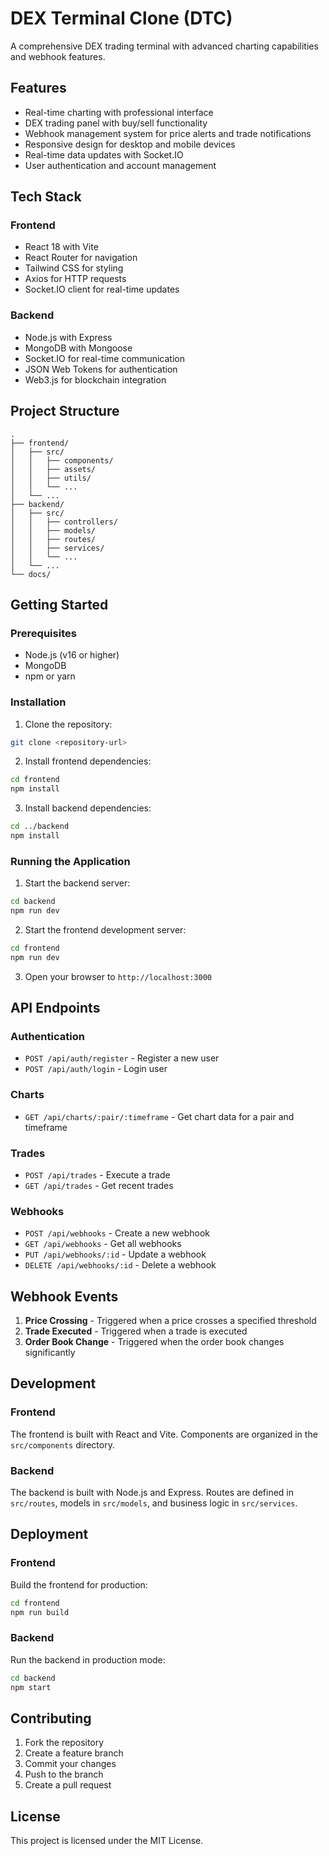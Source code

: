 # DEX Terminal Clone (DTC)

A comprehensive DEX trading terminal with advanced charting capabilities and webhook features.

## Features

- Real-time charting with professional interface
- DEX trading panel with buy/sell functionality
- Webhook management system for price alerts and trade notifications
- Responsive design for desktop and mobile devices
- Real-time data updates with Socket.IO
- User authentication and account management

## Tech Stack

### Frontend
- React 18 with Vite
- React Router for navigation
- Tailwind CSS for styling
- Axios for HTTP requests
- Socket.IO client for real-time updates

### Backend
- Node.js with Express
- MongoDB with Mongoose
- Socket.IO for real-time communication
- JSON Web Tokens for authentication
- Web3.js for blockchain integration

## Project Structure

```
.
├── frontend/
│   ├── src/
│   │   ├── components/
│   │   ├── assets/
│   │   ├── utils/
│   │   └── ...
│   └── ...
├── backend/
│   ├── src/
│   │   ├── controllers/
│   │   ├── models/
│   │   ├── routes/
│   │   ├── services/
│   │   └── ...
│   └── ...
└── docs/
```

## Getting Started

### Prerequisites
- Node.js (v16 or higher)
- MongoDB
- npm or yarn

### Installation

1. Clone the repository:
```bash
git clone <repository-url>
```

2. Install frontend dependencies:
```bash
cd frontend
npm install
```

3. Install backend dependencies:
```bash
cd ../backend
npm install
```

### Running the Application

1. Start the backend server:
```bash
cd backend
npm run dev
```

2. Start the frontend development server:
```bash
cd frontend
npm run dev
```

3. Open your browser to `http://localhost:3000`

## API Endpoints

### Authentication
- `POST /api/auth/register` - Register a new user
- `POST /api/auth/login` - Login user

### Charts
- `GET /api/charts/:pair/:timeframe` - Get chart data for a pair and timeframe

### Trades
- `POST /api/trades` - Execute a trade
- `GET /api/trades` - Get recent trades

### Webhooks
- `POST /api/webhooks` - Create a new webhook
- `GET /api/webhooks` - Get all webhooks
- `PUT /api/webhooks/:id` - Update a webhook
- `DELETE /api/webhooks/:id` - Delete a webhook

## Webhook Events

1. **Price Crossing** - Triggered when a price crosses a specified threshold
2. **Trade Executed** - Triggered when a trade is executed
3. **Order Book Change** - Triggered when the order book changes significantly

## Development

### Frontend
The frontend is built with React and Vite. Components are organized in the `src/components` directory.

### Backend
The backend is built with Node.js and Express. Routes are defined in `src/routes`, models in `src/models`, and business logic in `src/services`.

## Deployment

### Frontend
Build the frontend for production:
```bash
cd frontend
npm run build
```

### Backend
Run the backend in production mode:
```bash
cd backend
npm start
```

## Contributing

1. Fork the repository
2. Create a feature branch
3. Commit your changes
4. Push to the branch
5. Create a pull request

## License

This project is licensed under the MIT License.